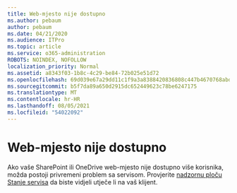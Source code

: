 ```yaml
---
title: Web-mjesto nije dostupno
ms.author: pebaum
author: pebaum
ms.date: 04/21/2020
ms.audience: ITPro
ms.topic: article
ms.service: o365-administration
ROBOTS: NOINDEX, NOFOLLOW
localization_priority: Normal
ms.assetid: a8343f03-1b8c-4c29-be84-72b025e51d72
ms.openlocfilehash: 69d039e67a29dd11c1f9a3a8388420836808c447b4670768abd3dae36d80f8a2
ms.sourcegitcommit: b5f7da89a650d2915dc652449623c78be6247175
ms.translationtype: MT
ms.contentlocale: hr-HR
ms.lasthandoff: 08/05/2021
ms.locfileid: "54022092"
---
```

# <a name="site-is-not-available"></a>Web-mjesto nije dostupno

Ako vaše SharePoint ili OneDrive web-mjesto nije dostupno više korisnika, možda postoji privremeni problem sa servisom. Provjerite [nadzornu ploču Stanje servisa](https://admin.microsoft.com/AdminPortal/Home#/servicehealth) da biste vidjeli utječe li na vaš klijent. 
  


